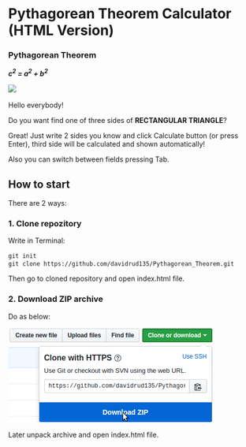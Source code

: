 # Pythagorean Theorem Calculator (HTML Version)

### Pythagorean Theorem

**_c<sup>2</sup> = a<sup>2</sup> + b<sup>2</sup>_**

![](https://github.com/davidrud135/Pythagorean_Theorem/blob/master/rectangle.png)

Hello everybody!

Do you want find one of three sides of **RECTANGULAR TRIANGLE**?

Great! Just write 2 sides you know and click Calculate button (or press Enter), third side will be calculated and shown automatically!

Also you can switch between fields pressing Tab.

## How to start
There are 2 ways:
 ### 1. Clone repozitory
Write in Terminal:
```
git init
git clone https://github.com/davidrud135/Pythagorean_Theorem.git
```
Then go to cloned repository and open index.html file.

 ### 2. Download ZIP archive
Do as below:

![](https://github.com/davidrud135/Pythagorean_Theorem/blob/master/ZIP.png)

Later unpack archive and open index.html file.
